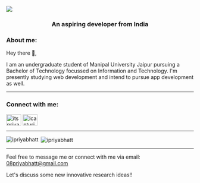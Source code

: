 ![](https://github.com/ipriyabhatt/bhatt-priya/blob/main/Black%20and%20Yellow%20Illustrated%20Designer%20LinkedIn%20Banner.png)

<h3 align="center">An aspiring developer from India</h3>

<h3 align="left">About me:</h3>

Hey there 👋,

 I am an undergraduate student of Manipal University Jaipur pursuing a Bachelor of Technology focussed on Information and Technology. I'm presently studying web development and intend to pursue app development as well.

 
 ---



<h3 align="left">Connect with me:</h3>
<p align="left">
<a href="https://twitter.com/itspriyabhatt" target="blank"><img align="center" src="https://raw.githubusercontent.com/rahuldkjain/github-profile-readme-generator/master/src/images/icons/Social/twitter.svg" alt="itspriyabhatt" height="30" width="40" /></a>
 <a href="https://instagram.com/lcapturingl" target="blank"><img align="center" src="https://raw.githubusercontent.com/rahuldkjain/github-profile-readme-generator/master/src/images/icons/Social/instagram.svg" alt="lcapturingl" height="30" width="40" /></a>
</p>

----


<p><img align="left" src="https://github-readme-stats.vercel.app/api/top-langs?username=ipriyabhatt&show_icons=true&locale=en&layout=compact&theme=tokyonight" alt="ipriyabhatt" /></p>
<p>&nbsp;<img align="center" src="https://github-readme-stats.vercel.app/api?username=ipriyabhatt&show_icons=true&locale=en&theme=tokyonight" alt="ipriyabhatt" /></p>

---

Feel free to message me or connect with me via email: 08priyabhatt@gmail.com

Let's discuss some new innovative research ideas!!



